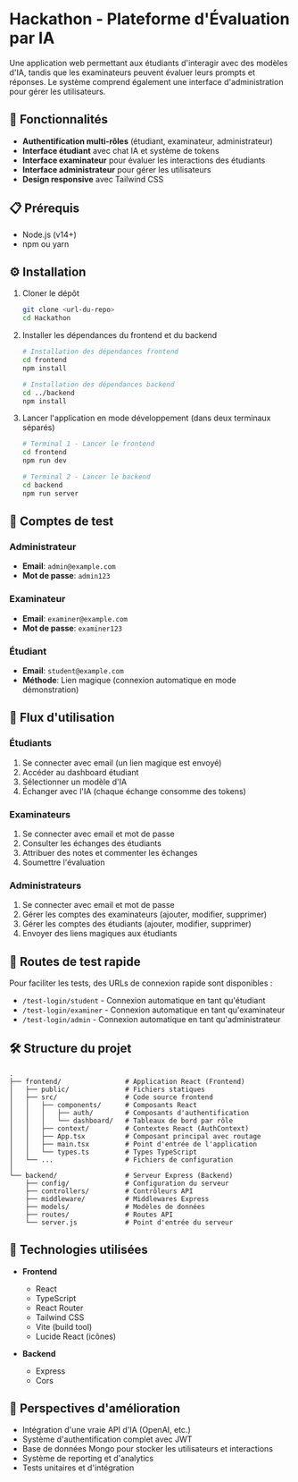 # Hackathon - Plateforme d'Évaluation par IA

Une application web permettant aux étudiants d'interagir avec des modèles d'IA, tandis que les examinateurs peuvent évaluer leurs prompts et réponses. Le système comprend également une interface d'administration pour gérer les utilisateurs.

## 🚀 Fonctionnalités

- **Authentification multi-rôles** (étudiant, examinateur, administrateur)
- **Interface étudiant** avec chat IA et système de tokens
- **Interface examinateur** pour évaluer les interactions des étudiants
- **Interface administrateur** pour gérer les utilisateurs
- **Design responsive** avec Tailwind CSS

## 📋 Prérequis

- Node.js (v14+)
- npm ou yarn

## ⚙️ Installation

1. Cloner le dépôt

   ```bash
   git clone <url-du-repo>
   cd Hackathon
   ```

2. Installer les dépendances du frontend et du backend

   ```bash
   # Installation des dépendances frontend
   cd frontend
   npm install

   # Installation des dépendances backend
   cd ../backend
   npm install
   ```

3. Lancer l'application en mode développement (dans deux terminaux séparés)

   ```bash
   # Terminal 1 - Lancer le frontend
   cd frontend
   npm run dev

   # Terminal 2 - Lancer le backend
   cd backend
   npm run server
   ```

## 🔐 Comptes de test

### Administrateur

- **Email**: `admin@example.com`
- **Mot de passe**: `admin123`

### Examinateur

- **Email**: `examiner@example.com`
- **Mot de passe**: `examiner123`

### Étudiant

- **Email**: `student@example.com`
- **Méthode**: Lien magique (connexion automatique en mode démonstration)

## 🔄 Flux d'utilisation

### Étudiants

1. Se connecter avec email (un lien magique est envoyé)
2. Accéder au dashboard étudiant
3. Sélectionner un modèle d'IA
4. Échanger avec l'IA (chaque échange consomme des tokens)

### Examinateurs

1. Se connecter avec email et mot de passe
2. Consulter les échanges des étudiants
3. Attribuer des notes et commenter les échanges
4. Soumettre l'évaluation

### Administrateurs

1. Se connecter avec email et mot de passe
2. Gérer les comptes des examinateurs (ajouter, modifier, supprimer)
3. Gérer les comptes des étudiants (ajouter, modifier, supprimer)
4. Envoyer des liens magiques aux étudiants

## 🧪 Routes de test rapide

Pour faciliter les tests, des URLs de connexion rapide sont disponibles :

- `/test-login/student` - Connexion automatique en tant qu'étudiant
- `/test-login/examiner` - Connexion automatique en tant qu'examinateur
- `/test-login/admin` - Connexion automatique en tant qu'administrateur

## 🛠️ Structure du projet

```
.
├── frontend/                # Application React (Frontend)
│   ├── public/              # Fichiers statiques
│   ├── src/                 # Code source frontend
│   │   ├── components/      # Composants React
│   │   │   ├── auth/        # Composants d'authentification
│   │   │   └── dashboard/   # Tableaux de bord par rôle
│   │   ├── context/         # Contextes React (AuthContext)
│   │   ├── App.tsx          # Composant principal avec routage
│   │   ├── main.tsx         # Point d'entrée de l'application
│   │   └── types.ts         # Types TypeScript
│   └── ...                  # Fichiers de configuration
│
└── backend/                 # Serveur Express (Backend)
    ├── config/              # Configuration du serveur
    ├── controllers/         # Contrôleurs API
    ├── middleware/          # Middlewares Express
    ├── models/              # Modèles de données
    ├── routes/              # Routes API
    └── server.js            # Point d'entrée du serveur
```

## 🔧 Technologies utilisées

- **Frontend**

  - React
  - TypeScript
  - React Router
  - Tailwind CSS
  - Vite (build tool)
  - Lucide React (icônes)

- **Backend**
  - Express
  - Cors

## 🔮 Perspectives d'amélioration

- Intégration d'une vraie API d'IA (OpenAI, etc.)
- Système d'authentification complet avec JWT
- Base de données Mongo pour stocker les utilisateurs et interactions
- Système de reporting et d'analytics
- Tests unitaires et d'intégration
